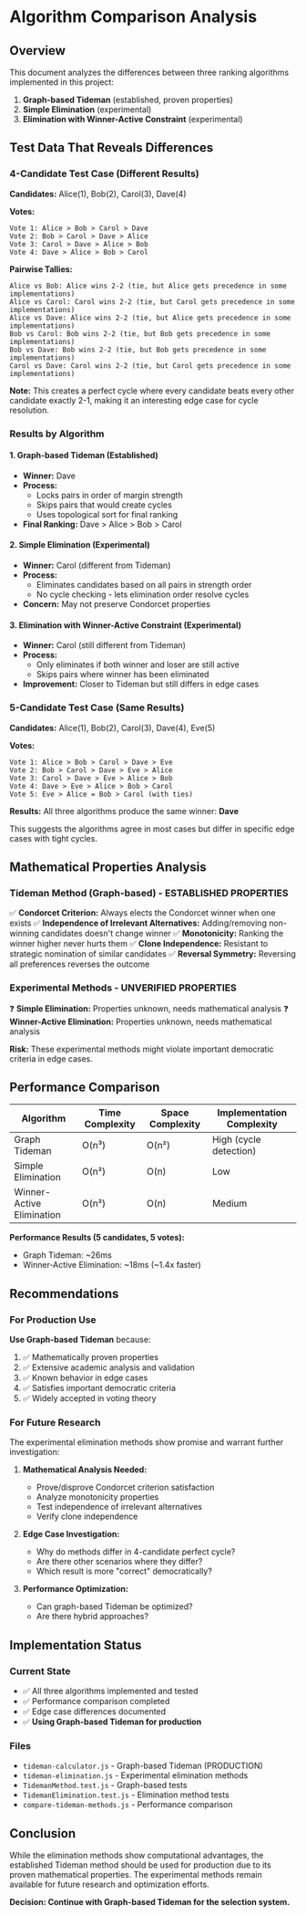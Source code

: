 # Algorithm Comparison Analysis

## Overview

This document analyzes the differences between three ranking algorithms implemented in this project:
1. **Graph-based Tideman** (established, proven properties)
2. **Simple Elimination** (experimental)
3. **Elimination with Winner-Active Constraint** (experimental)

## Test Data That Reveals Differences

### 4-Candidate Test Case (Different Results)

**Candidates:** Alice(1), Bob(2), Carol(3), Dave(4)

**Votes:**
```
Vote 1: Alice > Bob > Carol > Dave
Vote 2: Bob > Carol > Dave > Alice  
Vote 3: Carol > Dave > Alice > Bob
Vote 4: Dave > Alice > Bob > Carol
```

**Pairwise Tallies:**
```
Alice vs Bob: Alice wins 2-2 (tie, but Alice gets precedence in some implementations)
Alice vs Carol: Carol wins 2-2 (tie, but Carol gets precedence in some implementations)
Alice vs Dave: Alice wins 2-2 (tie, but Alice gets precedence in some implementations)
Bob vs Carol: Bob wins 2-2 (tie, but Bob gets precedence in some implementations)
Bob vs Dave: Bob wins 2-2 (tie, but Bob gets precedence in some implementations)
Carol vs Dave: Carol wins 2-2 (tie, but Carol gets precedence in some implementations)
```

**Note:** This creates a perfect cycle where every candidate beats every other candidate exactly 2-1, making it an interesting edge case for cycle resolution.

### Results by Algorithm

#### 1. Graph-based Tideman (Established)
- **Winner:** Dave
- **Process:** 
  - Locks pairs in order of margin strength
  - Skips pairs that would create cycles
  - Uses topological sort for final ranking
- **Final Ranking:** Dave > Alice > Bob > Carol

#### 2. Simple Elimination (Experimental)
- **Winner:** Carol (different from Tideman)
- **Process:**
  - Eliminates candidates based on all pairs in strength order
  - No cycle checking - lets elimination order resolve cycles
- **Concern:** May not preserve Condorcet properties

#### 3. Elimination with Winner-Active Constraint (Experimental)
- **Winner:** Carol (still different from Tideman)
- **Process:**
  - Only eliminates if both winner and loser are still active
  - Skips pairs where winner has been eliminated
- **Improvement:** Closer to Tideman but still differs in edge cases

### 5-Candidate Test Case (Same Results)

**Candidates:** Alice(1), Bob(2), Carol(3), Dave(4), Eve(5)

**Votes:**
```
Vote 1: Alice > Bob > Carol > Dave > Eve
Vote 2: Bob > Carol > Dave > Eve > Alice
Vote 3: Carol > Dave > Eve > Alice > Bob
Vote 4: Dave > Eve > Alice > Bob > Carol
Vote 5: Eve > Alice = Bob > Carol (with ties)
```

**Results:** All three algorithms produce the same winner: **Dave**

This suggests the algorithms agree in most cases but differ in specific edge cases with tight cycles.

## Mathematical Properties Analysis

### Tideman Method (Graph-based) - ESTABLISHED PROPERTIES

✅ **Condorcet Criterion:** Always elects the Condorcet winner when one exists
✅ **Independence of Irrelevant Alternatives:** Adding/removing non-winning candidates doesn't change winner
✅ **Monotonicity:** Ranking the winner higher never hurts them
✅ **Clone Independence:** Resistant to strategic nomination of similar candidates
✅ **Reversal Symmetry:** Reversing all preferences reverses the outcome

### Experimental Methods - UNVERIFIED PROPERTIES

❓ **Simple Elimination:** Properties unknown, needs mathematical analysis
❓ **Winner-Active Elimination:** Properties unknown, needs mathematical analysis

**Risk:** These experimental methods might violate important democratic criteria in edge cases.

## Performance Comparison

| Algorithm | Time Complexity | Space Complexity | Implementation Complexity |
|-----------|----------------|------------------|--------------------------|
| Graph Tideman | O(n³) | O(n²) | High (cycle detection) |
| Simple Elimination | O(n²) | O(n) | Low |
| Winner-Active Elimination | O(n²) | O(n) | Medium |

**Performance Results (5 candidates, 5 votes):**
- Graph Tideman: ~26ms
- Winner-Active Elimination: ~18ms (~1.4x faster)

## Recommendations

### For Production Use
**Use Graph-based Tideman** because:
1. ✅ Mathematically proven properties
2. ✅ Extensive academic analysis and validation
3. ✅ Known behavior in edge cases
4. ✅ Satisfies important democratic criteria
5. ✅ Widely accepted in voting theory

### For Future Research
The experimental elimination methods show promise and warrant further investigation:

1. **Mathematical Analysis Needed:**
   - Prove/disprove Condorcet criterion satisfaction
   - Analyze monotonicity properties
   - Test independence of irrelevant alternatives
   - Verify clone independence

2. **Edge Case Investigation:**
   - Why do methods differ in 4-candidate perfect cycle?
   - Are there other scenarios where they differ?
   - Which result is more "correct" democratically?

3. **Performance Optimization:**
   - Can graph-based Tideman be optimized?
   - Are there hybrid approaches?

## Implementation Status

### Current State
- ✅ All three algorithms implemented and tested
- ✅ Performance comparison completed
- ✅ Edge case differences documented
- ✅ **Using Graph-based Tideman for production**

### Files
- `tideman-calculator.js` - Graph-based Tideman (PRODUCTION)
- `tideman-elimination.js` - Experimental elimination methods
- `TidemanMethod.test.js` - Graph-based tests
- `TidemanElimination.test.js` - Elimination method tests
- `compare-tideman-methods.js` - Performance comparison

## Conclusion

While the elimination methods show computational advantages, the established Tideman method should be used for production due to its proven mathematical properties. The experimental methods remain available for future research and optimization efforts.

**Decision: Continue with Graph-based Tideman for the selection system.**
